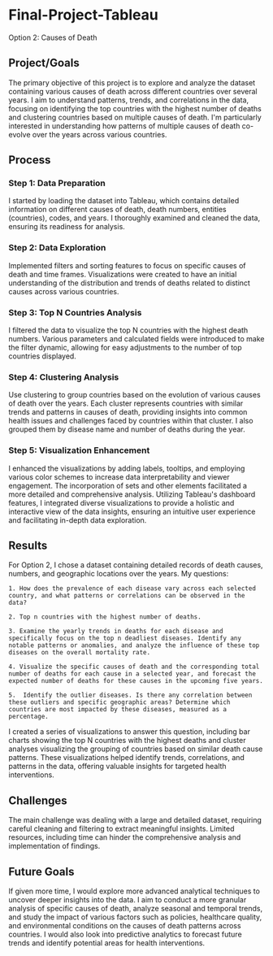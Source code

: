 # Final-Project-Tableau
Option 2: Causes of Death

## Project/Goals
The primary objective of this project is to explore and analyze the dataset containing various causes of death across different countries over several years. I aim to understand patterns, trends, and correlations in the data, focusing on identifying the top countries with the highest number of deaths and clustering countries based on multiple causes of death. I'm particularly interested in understanding how patterns of multiple causes of death co-evolve over the years across various countries.

## Process
### Step 1: Data Preparation
I started by loading the dataset into Tableau, which contains detailed information on different causes of death, death numbers, entities (countries), codes, and years. I thoroughly examined and cleaned the data, ensuring its readiness for analysis.

### Step 2: Data Exploration
Implemented filters and sorting features to focus on specific causes of death and time frames. Visualizations were created to have an initial understanding of the distribution and trends of deaths related to distinct causes across various countries.

### Step 3: Top N Countries Analysis
I filtered the data to visualize the top N countries with the highest death numbers. Various parameters and calculated fields were introduced to make the filter dynamic, allowing for easy adjustments to the number of top countries displayed.
### Step 4: Clustering Analysis
Use clustering to group countries based on the evolution of various causes of death over the years. Each cluster represents countries with similar trends and patterns in causes of death, providing insights into common health issues and challenges faced by countries within that cluster. I also grouped them by disease name and number of deaths during the year.

### Step 5: Visualization Enhancement
I enhanced the visualizations by adding labels, tooltips, and employing various color schemes to increase data interpretability and viewer engagement. The incorporation of sets and other elements facilitated a more detailed and comprehensive analysis. Utilizing Tableau's dashboard features, I integrated diverse visualizations to provide a holistic and interactive view of the data insights, ensuring an intuitive user experience and facilitating in-depth data exploration.

## Results

For Option 2, I chose a dataset containing detailed records of death causes, numbers, and geographic locations over the years. 
My questions: 

	1. How does the prevalence of each disease vary across each selected country, and what patterns or correlations can be observed in the data?
	
	2. Top n countries with the highest number of deaths.
	
	3. Examine the yearly trends in deaths for each disease and specifically focus on the top n deadliest diseases. Identify any notable patterns or anomalies, and analyze the influence of these top diseases on the overall mortality rate.
	
	4. Visualize the specific causes of death and the corresponding total number of deaths for each cause in a selected year, and forecast the expected number of deaths for these causes in the upcoming five years.
	
	5.  Identify the outlier diseases. Is there any correlation between these outliers and specific geographic areas? Determine which countries are most impacted by these diseases, measured as a percentage.

I created a series of visualizations to answer this question, including bar charts showing the top N countries with the highest deaths and cluster analyses visualizing the grouping of countries based on similar death cause patterns. These visualizations helped identify trends, correlations, and patterns in the data, offering valuable insights for targeted health interventions.

## Challenges 
The main challenge was dealing with a large and detailed dataset, requiring careful cleaning and filtering to extract meaningful insights. 
Limited resources, including time can hinder the comprehensive analysis and implementation of findings.

## Future Goals
If given more time, I would explore more advanced analytical techniques to uncover deeper insights into the data. I aim to conduct a more granular analysis of specific causes of death, analyze seasonal and temporal trends, and study the impact of various factors such as policies, healthcare quality, and environmental conditions on the causes of death patterns across countries. I would also look into predictive analytics to forecast future trends and identify potential areas for health interventions.




